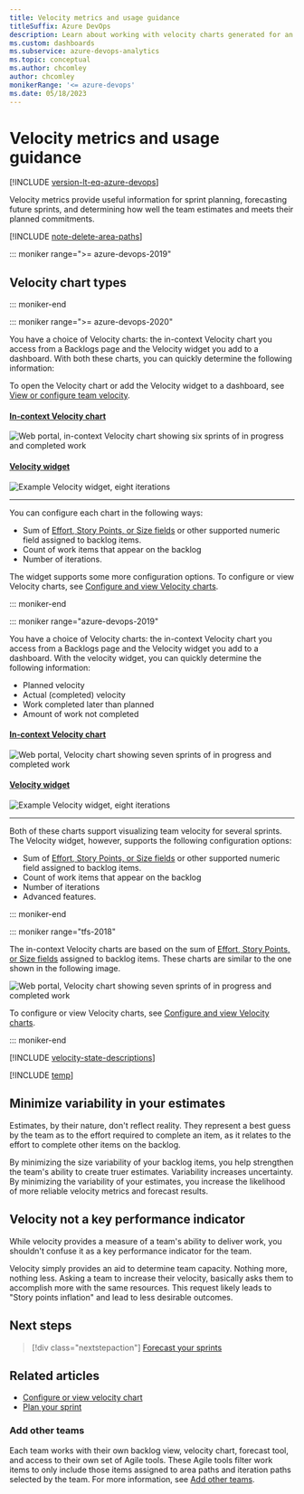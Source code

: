 ```yaml
---
title: Velocity metrics and usage guidance
titleSuffix: Azure DevOps 
description: Learn about working with velocity charts generated for an Azure DevOps team or project.
ms.custom: dashboards
ms.subservice: azure-devops-analytics
ms.topic: conceptual
ms.author: chcomley
author: chcomley
monikerRange: '<= azure-devops'
ms.date: 05/18/2023
---
```


# Velocity metrics and usage guidance  

[!INCLUDE [version-lt-eq-azure-devops](../../includes/version-lt-eq-azure-devops.md)]
 
Velocity metrics provide useful information for sprint planning, forecasting future sprints, and determining how well the team estimates and meets their planned commitments. 

[!INCLUDE [note-delete-area-paths](../../boards/includes/note-delete-area-paths.md)]

::: moniker range=">= azure-devops-2019"

## Velocity chart types

::: moniker-end

::: moniker range=">= azure-devops-2020"

You have a choice of Velocity charts: the in-context Velocity chart you access from a Backlogs page and the Velocity widget you add to a dashboard. With both these charts, you can quickly determine the following information:

To open the Velocity chart or add the Velocity widget to a dashboard, see [View or configure team velocity](team-velocity.md).

#### [In-context Velocity chart](#tab/in-context)

![Web portal, in-context Velocity chart showing six sprints of in progress and completed work](media/velocity/analytics-velocity-azure-devops.png)

#### [Velocity widget](#tab/widget)

![Example Velocity widget, eight iterations](media/commerce-team-velocity-eight-iterations.png) 

***

You can configure each chart in the following ways: 
- Sum of [Effort, Story Points, or Size fields](../../boards/queries/query-numeric.md) or other supported numeric field assigned to backlog items.
- Count of work items that appear on the backlog
- Number of iterations.   

The widget supports some more configuration options. To configure or view Velocity charts, see [Configure and view Velocity charts](team-velocity.md).
 
::: moniker-end

::: moniker range="azure-devops-2019"

You have a choice of Velocity charts: the in-context Velocity chart you access from a Backlogs page and the Velocity widget you add to a dashboard. With the velocity widget, you can quickly determine the following information:  
- Planned velocity 
- Actual (completed) velocity 
- Work completed later than planned
- Amount of work not completed   

#### [In-context Velocity chart](#tab/in-context)

![Web portal, Velocity chart showing seven sprints of in progress and completed work](media/team-velocity-chart-web-7-iterations.png)

#### [Velocity widget](#tab/widget)

![Example Velocity widget, eight iterations](media/commerce-team-velocity-eight-iterations.png) 

***

Both of these charts support visualizing team velocity for several sprints. The Velocity widget, however, supports the following configuration options: 
- Sum of [Effort, Story Points, or Size fields](../../boards/queries/query-numeric.md) or other supported numeric field assigned to backlog items.
- Count of work items that appear on the backlog
- Number of iterations   
- Advanced features.

::: moniker-end

::: moniker range="tfs-2018"

The in-context Velocity charts are based on the sum of [Effort, Story Points, or Size fields](../../boards/queries/query-numeric.md) assigned to backlog items. These charts are similar to the one shown in the following image. 

![Web portal, Velocity chart showing seven sprints of in progress and completed work](media/team-velocity-chart-web-7-iterations.png)  

To configure or view Velocity charts, see [Configure and view Velocity charts](team-velocity.md).

::: moniker-end

[!INCLUDE [velocity-state-descriptions](../includes/velocity-state-descriptions.md)]

[!INCLUDE [temp](../includes/velocity-activities.md)] 

<a id="minimize-variability" >    </a>

## Minimize variability in your estimates 

Estimates, by their nature, don't reflect reality. They represent a best guess by the team as to the effort required to complete an item, as it relates to the effort to complete other items on the backlog.  

By minimizing the size variability of your backlog items, you help strengthen the team's ability to create truer estimates.  Variability increases uncertainty. By minimizing the variability of your estimates, you increase the likelihood of more reliable velocity metrics and forecast results.  

## Velocity not a key performance indicator 

While velocity provides a measure of a team's ability to deliver work, you shouldn't confuse it as a key performance indicator for the team. 

Velocity simply provides an aid to determine team capacity. Nothing more, nothing less. Asking a team to increase their velocity, basically asks them to accomplish more with the same resources. This request likely leads to "Story points inflation" and lead to less desirable outcomes. 

## Next steps

> [!div class="nextstepaction"]
> [Forecast your sprints](../../boards/sprints/forecast.md)  

## Related articles  

- [Configure or view velocity chart](team-velocity.md) 
- [Plan your sprint](../../boards/sprints/assign-work-sprint.md) 

### Add other teams

Each team works with their own backlog view, velocity chart, forecast tool, and access to their own set of Agile tools. These Agile tools filter work items to only include those items assigned to area paths and iteration paths selected by the team. For more information, see [Add other teams](../../organizations/settings/add-teams.md).
